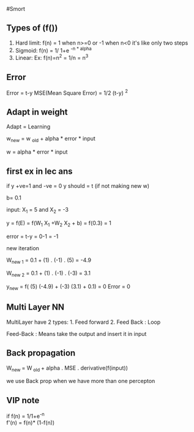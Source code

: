 #Smort 

## Types of (f())
1. Hard limit:
	f(n) = 1 when n>=0
			or -1 when n<0 
		 it's like only two steps
2. Sigmoid:
	f(n) = 1/ 1+e <sup>-n * alpha</sup> 
3.  Linear:
	Ex: f(n)=n<sup>2</sup> = 1/n = n<sup>3</sup>

## Error
Error = t-y
MSE(Mean Square Error) = 1/2 (t-y) <sup>2</sup> 

## Adapt in weight 
Adapt = Learning

w<sub>new</sub> = w <sub>old</sub> + alpha * error * input 

w = alpha * error * input

## first ex in lec ans

if y +ve=1 and -ve = 0
y should = t  (if not making new w)

b= 0.1

input: X<sub>1</sub> = 5  and X<sub>2</sub> = -3 

y = f(E) = f(W<sub>1</sub> X<sub>1</sub> +W<sub>2</sub>  X<sub>2</sub> + b)
= f(0.3) = 1

error = t-y = 0-1 = -1

new iteration

W<sub>new 1</sub> = 0.1 + (1) . (-1) . (5) = -4.9

W<sub>new 2</sub> = 0.1 + (1) . (-1) . (-3) = 3.1 

y<sub>new</sub> = f( (5) (-4.9) + (-3) (3.1) + 0.1) = 0
Error = 0

## Multi Layer NN
MultiLayer have 2 types: 
	1. Feed forward
	2. Feed Back : Loop

Feed-Back : Means take the output and insert it in input 

## Back propagation

W<sub>new </sub> = W<sub> old </sub>  + alpha . MSE . derivative(f(input))

we use Back prop when we have more than one percepton



## VIP note
if f(n) = 1/1+e<sup>-n</sup>  
f'(n) = f(n)* (1-f(n))